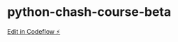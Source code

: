 # python-chash-course-beta

[Edit in Codeflow ⚡️](https://stackblitz.com/~/github.com/peteralexandercharles/python-chash-course-beta)